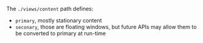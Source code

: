 The `./views/content` path defines:
- `primary`, mostly stationary content
- `seconary`, those are floating windows, but future APIs may allow them to be converted to primary at run-time